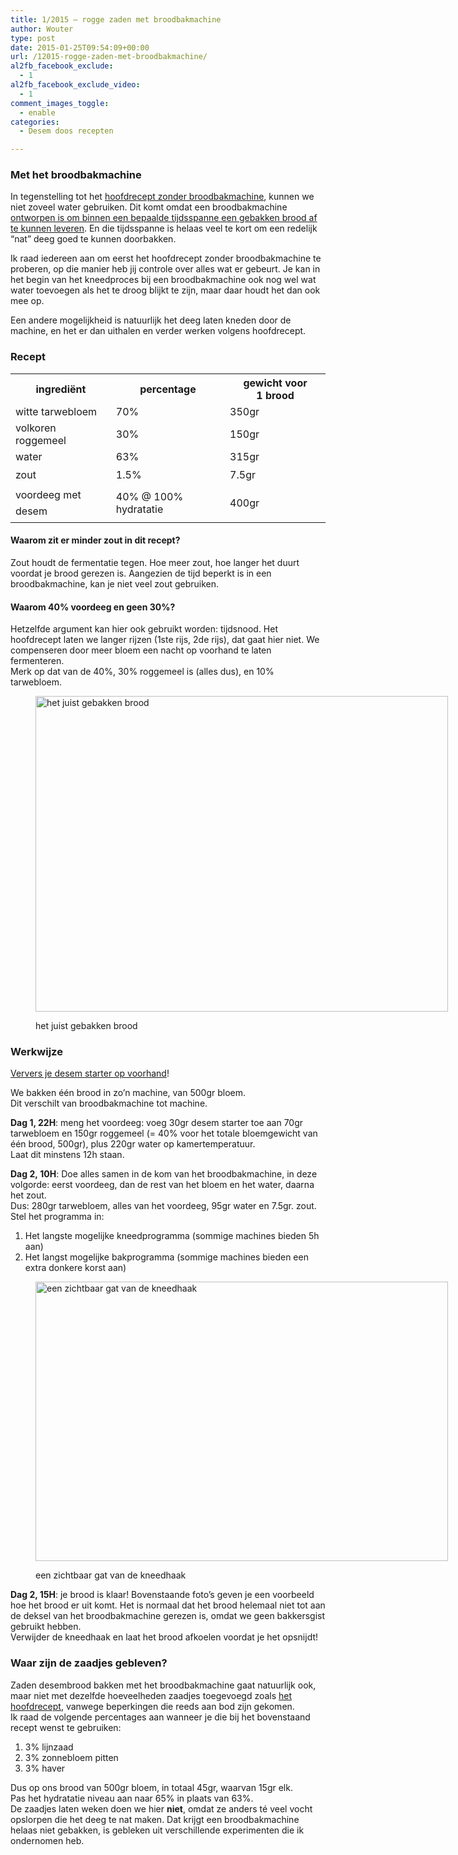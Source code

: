```yaml
---
title: 1/2015 – rogge zaden met broodbakmachine
author: Wouter
type: post
date: 2015-01-25T09:54:09+00:00
url: /12015-rogge-zaden-met-broodbakmachine/
al2fb_facebook_exclude:
  - 1
al2fb_facebook_exclude_video:
  - 1
comment_images_toggle:
  - enable
categories:
  - Desem doos recepten

---
```

### Met het broodbakmachine

In tegenstelling tot het [hoofdrecept zonder broodbakmachine][1], kunnen we niet zoveel water gebruiken. Dit komt omdat een broodbakmachine [ontworpen is om binnen een bepaalde tijdsspanne een gebakken brood af te kunnen leveren][2]. En die tijdsspanne is helaas veel te kort om een redelijk &#8220;nat&#8221; deeg goed te kunnen doorbakken.

Ik raad iedereen aan om eerst het hoofdrecept zonder broodbakmachine te proberen, op die manier heb jij controle over alles wat er gebeurt. Je kan in het begin van het kneedproces bij een broodbakmachine ook nog wel wat water toevoegen als het te droog blijkt te zijn, maar daar houdt het dan ook mee op.
  
Een andere mogelijkheid is natuurlijk het deeg laten kneden door de machine, en het er dan uithalen en verder werken volgens hoofdrecept.

### Recept

<div class="table-responsive">
<table  style="width:100%; "  class="easy-table easy-table-default tablesorter  table table-striped" border="0">
<tr>
<th class=' ' >
ingrediënt
</th>

<th class=' ' >
percentage
</th>

<th class=' ' >
gewicht voor 1 brood
</th>
</tr>

<tr>
<td >
witte tarwebloem
</td>

<td >
70%
</td>

<td >
350gr
</td>
</tr>

<tr>
<td >
volkoren roggemeel
</td>

<td >
30%
</td>

<td >
150gr
</td>
</tr>

<tr>
<td >
water
</td>

<td >
63%
</td>

<td >
315gr
</td>
</tr>

<tr>
<td >
<span style="line-height: 1.6471;">zout</td> 

<td >
1.5%
</td>

<td >
7.5gr
</td></tr> 

<tr>
<td >
</span><span style="line-height: 1.6471;">voordeeg met desem</td> 

<td >
40% @ 100% hydratatie
</td>

<td >
400gr</span><span style="line-height: 1.6471;"></td> </tr> </tbody></table></div></span></p> 

<h4>
  Waarom zit er minder zout in dit recept?
</h4>

<p>
  Zout houdt de fermentatie tegen. Hoe meer zout, hoe langer het duurt voordat je brood gerezen is. Aangezien de tijd beperkt is in een broodbakmachine, kan je niet veel zout gebruiken.
</p>

<h4>
  Waarom 40% voordeeg en geen 30%?
</h4>

<p>
  Hetzelfde argument kan hier ook gebruikt worden: tijdsnood. Het hoofdrecept laten we langer rijzen (1ste rijs, 2de rijs), dat gaat hier niet. We compenseren door meer bloem een nacht op voorhand te laten fermenteren.<br /> Merk op dat van de 40%, 30% roggemeel is (alles dus), en 10% tarwebloem.
</p><figure id="attachment_787" style="width: 660px" class="wp-caption aligncenter">

<a href="http://www.redzuurdesem.be/wp-content/uploads/2015/01/MG_0710.jpg"><img class="size-large wp-image-787" src="http://www.redzuurdesem.be/wp-content/uploads/2015/01/MG_0710-1024x784.jpg" alt="het juist gebakken brood" width="660" height="505" srcset="http://www.redzuurdesem.be/wp-content/uploads/2015/01/MG_0710.jpg 1024w, http://www.redzuurdesem.be/wp-content/uploads/2015/01/MG_0710-300x230.jpg 300w" sizes="(max-width: 660px) 100vw, 660px" /></a><figcaption class="wp-caption-text">het juist gebakken brood</figcaption></figure> 

<h3>
  Werkwijze
</h3>

<p>
  <a title="Hoe onderhoud ik mijn desem" href="http://www.redzuurdesem.be/hoe-onderhoud-ik-mijn-desem/">Ververs je desem starter op voorhand</a>!
</p>

<p>
  We bakken één brood in zo&#8217;n machine, van 500gr bloem.<br /> Dit verschilt van broodbakmachine tot machine.
</p>

<p>
  <strong>Dag 1, 22H</strong>: meng het voordeeg: voeg 30gr desem starter toe aan 70gr tarwebloem en 150gr roggemeel (= 40% voor het totale bloemgewicht van één brood, 500gr), plus 220gr water op kamertemperatuur.<br /> Laat dit minstens 12h staan.
</p>

<p>
  <strong>Dag 2, 10H</strong>: Doe alles samen in de kom van het broodbakmachine, in deze volgorde: eerst voordeeg, dan de rest van het bloem en het water, daarna het zout.<br /> Dus: 280gr tarwebloem, alles van het voordeeg, 95gr water en 7.5gr. zout.<br /> Stel het programma in:
</p>

<ol>
  <li>
    Het langste mogelijke kneedprogramma (sommige machines bieden 5h aan)
  </li>
  <li>
    Het langst mogelijke bakprogramma (sommige machines bieden een extra donkere korst aan)
  </li>
</ol><figure id="attachment_788" style="width: 660px" class="wp-caption aligncenter">

<a href="http://www.redzuurdesem.be/wp-content/uploads/2015/01/MG_0720.jpg"><img class="size-large wp-image-788" src="http://www.redzuurdesem.be/wp-content/uploads/2015/01/MG_0720-1024x693.jpg" alt="een zichtbaar gat van de kneedhaak" width="660" height="447" srcset="http://www.redzuurdesem.be/wp-content/uploads/2015/01/MG_0720.jpg 1024w, http://www.redzuurdesem.be/wp-content/uploads/2015/01/MG_0720-300x203.jpg 300w" sizes="(max-width: 660px) 100vw, 660px" /></a><figcaption class="wp-caption-text">een zichtbaar gat van de kneedhaak</figcaption></figure> 

<p>
  <strong>Dag 2, 15H</strong>: je brood is klaar! Bovenstaande foto&#8217;s geven je een voorbeeld hoe het brood er uit komt. Het is normaal dat het brood helemaal niet tot aan de deksel van het broodbakmachine gerezen is, omdat we geen bakkersgist gebruikt hebben.<br /> Verwijder de kneedhaak en laat het brood afkoelen voordat je het opsnijdt!
</p>

<h3>
  Waar zijn de zaadjes gebleven?
</h3>

<p>
  Zaden desembrood bakken met het broodbakmachine gaat natuurlijk ook, maar niet met dezelfde hoeveelheden zaadjes toegevoegd zoals <a title="1/2015 – Rogge zaden brood" href="http://www.redzuurdesem.be/12015-rogge-zaden-brood/">het hoofdrecept</a>, vanwege beperkingen die reeds aan bod zijn gekomen.<br /> Ik raad de volgende percentages aan wanneer je die bij het bovenstaand recept wenst te gebruiken:
</p>

<ol>
  <li>
    3% lijnzaad
  </li>
  <li>
    3% zonnebloem pitten
  </li>
  <li>
    3% haver
  </li>
</ol>

<p>
  Dus op ons brood van 500gr bloem, in totaal 45gr, waarvan 15gr elk.<br /> Pas het hydratatie niveau aan naar 65% in plaats van 63%.<br /> De zaadjes laten weken doen we hier <strong>niet</strong>, omdat ze anders té veel vocht opslorpen die het deeg te nat maken. Dat krijgt een broodbakmachine helaas niet gebakken, is gebleken uit verschillende experimenten die ik ondernomen heb.
</p>

 [1]: http://www.redzuurdesem.be/12015-rogge-zaden-brood/ "1/2015 – Rogge zaden brood"
 [2]: http://www.redzuurdesem.be/zuurdesem-en-broodbakmachines-doenbaar/ "Zuurdesem en broodbakmachines: doenbaar?"
